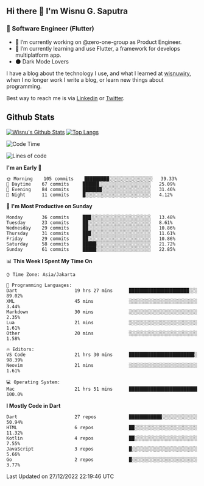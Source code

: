 ## Hi there 👋 I'm Wisnu G. Saputra

### :mobile_phone_off: Software Engineer (Flutter)

- 🔭 I’m currently working on @zero-one-group as Product Engineer.
- 🌱 I’m currently learning and use Flutter, a framework for develops multiplatform app.
- :new_moon: Dark Mode Lovers


I have a blog about the technology I use, and what I learned at [wisnuwiry](https://wisnuwiry.space/), when I no longer work I write a blog, or learn new things about programming.

Best way to reach me is via [Linkedin](https://www.linkedin.com/in/wisnu-saputra/) or [Twitter](https://twitter.com/wisnuwiry).

## Github Stats

[![Wisnu's Github Stats](https://github-readme-stats.vercel.app/api?username=wisnuwiry&count_private=true&theme=default&show_icons=true)](https://github.com/wisnuwiry)
[![Top Langs](https://github-readme-stats.vercel.app/api/top-langs/?username=wisnuwiry&layout=compact)](https://github.com/wisnuwiry)

<!--START_SECTION:waka-->
![Code Time](http://img.shields.io/badge/Code%20Time-28%20hrs%2025%20mins-blue)

![Lines of code](https://img.shields.io/badge/From%20Hello%20World%20I%27ve%20Written-943%20Thousand%20lines%20of%20code-blue)

**I'm an Early 🐤** 

```text
🌞 Morning    105 commits    █████████░░░░░░░░░░░░░░░░   39.33% 
🌆 Daytime    67 commits     ██████░░░░░░░░░░░░░░░░░░░   25.09% 
🌃 Evening    84 commits     ███████░░░░░░░░░░░░░░░░░░   31.46% 
🌙 Night      11 commits     █░░░░░░░░░░░░░░░░░░░░░░░░   4.12%

```
📅 **I'm Most Productive on Sunday** 

```text
Monday       36 commits     ███░░░░░░░░░░░░░░░░░░░░░░   13.48% 
Tuesday      23 commits     ██░░░░░░░░░░░░░░░░░░░░░░░   8.61% 
Wednesday    29 commits     ██░░░░░░░░░░░░░░░░░░░░░░░   10.86% 
Thursday     31 commits     ███░░░░░░░░░░░░░░░░░░░░░░   11.61% 
Friday       29 commits     ██░░░░░░░░░░░░░░░░░░░░░░░   10.86% 
Saturday     58 commits     █████░░░░░░░░░░░░░░░░░░░░   21.72% 
Sunday       61 commits     █████░░░░░░░░░░░░░░░░░░░░   22.85%

```


📊 **This Week I Spent My Time On** 

```text
⌚︎ Time Zone: Asia/Jakarta

💬 Programming Languages: 
Dart                     19 hrs 27 mins      ██████████████████████░░░   89.02% 
XML                      45 mins             ░░░░░░░░░░░░░░░░░░░░░░░░░   3.44% 
Markdown                 30 mins             ░░░░░░░░░░░░░░░░░░░░░░░░░   2.35% 
Lua                      21 mins             ░░░░░░░░░░░░░░░░░░░░░░░░░   1.61% 
Other                    20 mins             ░░░░░░░░░░░░░░░░░░░░░░░░░   1.58%

🔥 Editors: 
VS Code                  21 hrs 30 mins      ████████████████████████░   98.39% 
Neovim                   21 mins             ░░░░░░░░░░░░░░░░░░░░░░░░░   1.61%

💻 Operating System: 
Mac                      21 hrs 51 mins      █████████████████████████   100.0%

```

**I Mostly Code in Dart** 

```text
Dart                     27 repos            ████████████░░░░░░░░░░░░░   50.94% 
HTML                     6 repos             ██░░░░░░░░░░░░░░░░░░░░░░░   11.32% 
Kotlin                   4 repos             ██░░░░░░░░░░░░░░░░░░░░░░░   7.55% 
JavaScript               3 repos             █░░░░░░░░░░░░░░░░░░░░░░░░   5.66% 
Go                       2 repos             █░░░░░░░░░░░░░░░░░░░░░░░░   3.77%

```



 Last Updated on 27/12/2022 22:19:46 UTC
<!--END_SECTION:waka-->
